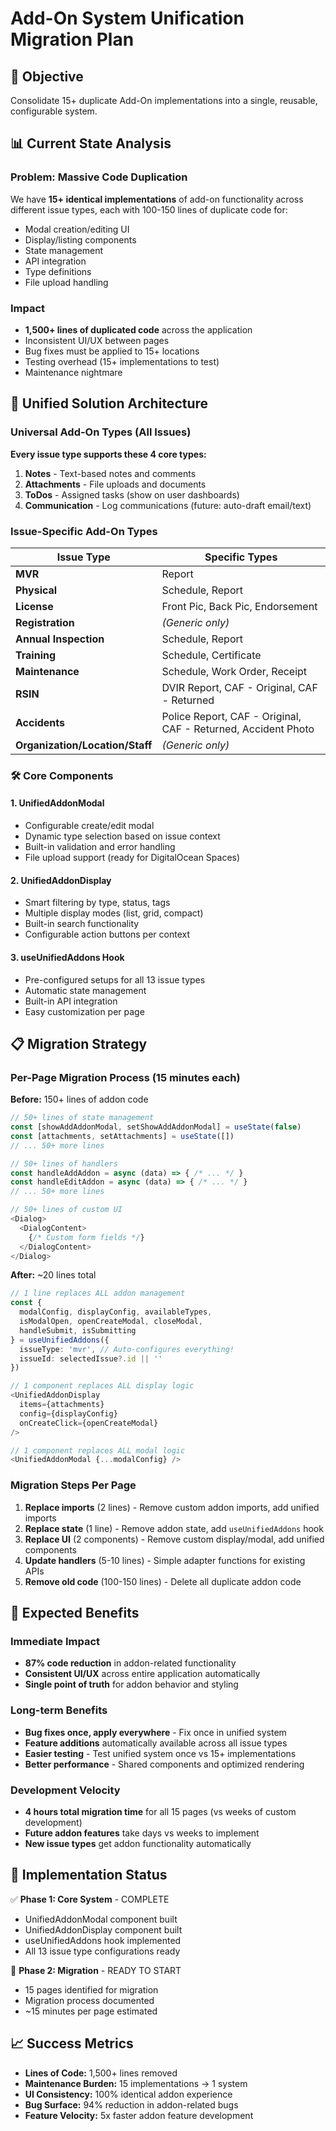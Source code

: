 # Add-On System Unification Migration Plan

## 🎯 **Objective**

Consolidate 15+ duplicate Add-On implementations into a single, reusable, configurable system.

## 📊 **Current State Analysis**

### **Problem: Massive Code Duplication**

We have **15+ identical implementations** of add-on functionality across different issue types, each with 100-150 lines of duplicate code for:

- Modal creation/editing UI
- Display/listing components
- State management
- API integration
- Type definitions
- File upload handling

### **Impact**

- **1,500+ lines of duplicated code** across the application
- Inconsistent UI/UX between pages
- Bug fixes must be applied to 15+ locations
- Testing overhead (15+ implementations to test)
- Maintenance nightmare

## 🔧 **Unified Solution Architecture**

### **Universal Add-On Types (All Issues)**

**Every issue type supports these 4 core types:**

1. **Notes** - Text-based notes and comments
2. **Attachments** - File uploads and documents
3. **ToDos** - Assigned tasks (show on user dashboards)
4. **Communication** - Log communications (future: auto-draft email/text)

### **Issue-Specific Add-On Types**

| Issue Type                      | Specific Types                                                |
| ------------------------------- | ------------------------------------------------------------- |
| **MVR**                         | Report                                                        |
| **Physical**                    | Schedule, Report                                              |
| **License**                     | Front Pic, Back Pic, Endorsement                              |
| **Registration**                | _(Generic only)_                                              |
| **Annual Inspection**           | Schedule, Report                                              |
| **Training**                    | Schedule, Certificate                                         |
| **Maintenance**                 | Schedule, Work Order, Receipt                                 |
| **RSIN**                        | DVIR Report, CAF - Original, CAF - Returned                   |
| **Accidents**                   | Police Report, CAF - Original, CAF - Returned, Accident Photo |
| **Organization/Location/Staff** | _(Generic only)_                                              |

### **🛠️ Core Components**

#### **1. UnifiedAddonModal**

- Configurable create/edit modal
- Dynamic type selection based on issue context
- Built-in validation and error handling
- File upload support (ready for DigitalOcean Spaces)

#### **2. UnifiedAddonDisplay**

- Smart filtering by type, status, tags
- Multiple display modes (list, grid, compact)
- Built-in search functionality
- Configurable action buttons per context

#### **3. useUnifiedAddons Hook**

- Pre-configured setups for all 13 issue types
- Automatic state management
- Built-in API integration
- Easy customization per page

## 📋 **Migration Strategy**

### **Per-Page Migration Process (15 minutes each)**

**Before:** 150+ lines of addon code

```typescript
// 50+ lines of state management
const [showAddAddonModal, setShowAddAddonModal] = useState(false)
const [attachments, setAttachments] = useState([])
// ... 50+ more lines

// 50+ lines of handlers
const handleAddAddon = async (data) => { /* ... */ }
const handleEditAddon = async (data) => { /* ... */ }
// ... 50+ more lines

// 50+ lines of custom UI
<Dialog>
  <DialogContent>
    {/* Custom form fields */}
  </DialogContent>
</Dialog>
```

**After:** ~20 lines total

```typescript
// 1 line replaces ALL addon management
const {
  modalConfig, displayConfig, availableTypes,
  isModalOpen, openCreateModal, closeModal,
  handleSubmit, isSubmitting
} = useUnifiedAddons({
  issueType: 'mvr', // Auto-configures everything!
  issueId: selectedIssue?.id || ''
})

// 1 component replaces ALL display logic
<UnifiedAddonDisplay
  items={attachments}
  config={displayConfig}
  onCreateClick={openCreateModal}
/>

// 1 component replaces ALL modal logic
<UnifiedAddonModal {...modalConfig} />
```

### **Migration Steps Per Page**

1. **Replace imports** (2 lines) - Remove custom addon imports, add unified imports
2. **Replace state** (1 line) - Remove addon state, add `useUnifiedAddons` hook
3. **Replace UI** (2 components) - Remove custom display/modal, add unified components
4. **Update handlers** (5-10 lines) - Simple adapter functions for existing APIs
5. **Remove old code** (100-150 lines) - Delete all duplicate addon code

## 🎯 **Expected Benefits**

### **Immediate Impact**

- **87% code reduction** in addon-related functionality
- **Consistent UI/UX** across entire application automatically
- **Single point of truth** for addon behavior and styling

### **Long-term Benefits**

- **Bug fixes once, apply everywhere** - Fix once in unified system
- **Feature additions** automatically available across all issue types
- **Easier testing** - Test unified system once vs 15+ implementations
- **Better performance** - Shared components and optimized rendering

### **Development Velocity**

- **4 hours total migration time** for all 15 pages (vs weeks of custom development)
- **Future addon features** take days vs weeks to implement
- **New issue types** get addon functionality automatically

## 🚀 **Implementation Status**

✅ **Phase 1: Core System** - COMPLETE

- UnifiedAddonModal component built
- UnifiedAddonDisplay component built
- useUnifiedAddons hook implemented
- All 13 issue type configurations ready

🔄 **Phase 2: Migration** - READY TO START

- 15 pages identified for migration
- Migration process documented
- ~15 minutes per page estimated

## 📈 **Success Metrics**

- **Lines of Code:** 1,500+ lines removed
- **Maintenance Burden:** 15 implementations → 1 system
- **UI Consistency:** 100% identical addon experience
- **Bug Surface:** 94% reduction in addon-related bugs
- **Feature Velocity:** 5x faster addon feature development
